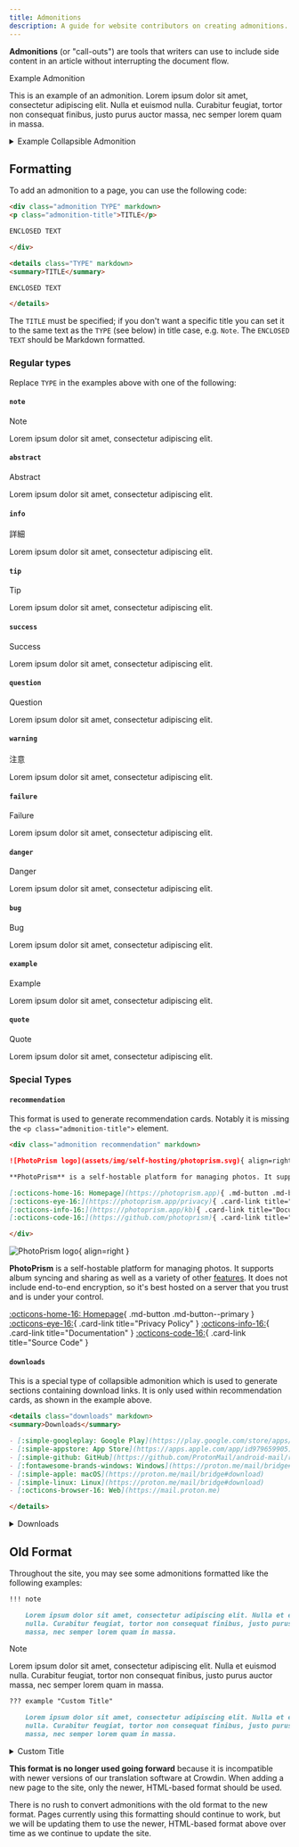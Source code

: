 ```yaml
---
title: Admonitions
description: A guide for website contributors on creating admonitions.
---
```


**Admonitions** (or "call-outs") are tools that writers can use to include side content in an article without interrupting the document flow.

<div class="admonition example" markdown>
<p class="admonition-title">Example Admonition</p>

This is an example of an admonition. Lorem ipsum dolor sit amet, consectetur adipiscing elit. Nulla et euismod nulla. Curabitur feugiat, tortor non consequat finibus, justo purus auctor massa, nec semper lorem quam in massa.

</div>

<details class="example" markdown>
<summary>Example Collapsible Admonition</summary>

This is an example of a collapsible admonition. Lorem ipsum dolor sit amet, consectetur adipiscing elit. Nulla et euismod nulla. Curabitur feugiat, tortor non consequat finibus, justo purus auctor massa, nec semper lorem quam in massa.

</details>

## Formatting

To add an admonition to a page, you can use the following code:

```markdown title="Admonition"
<div class="admonition TYPE" markdown>
<p class="admonition-title">TITLE</p>

ENCLOSED TEXT

</div>
```

```markdown title="Collapsible Admonition"
<details class="TYPE" markdown>
<summary>TITLE</summary>

ENCLOSED TEXT

</details>
```

The `TITLE` must be specified; if you don't want a specific title you can set it to the same text as the `TYPE` (see below) in title case, e.g. `Note`. The `ENCLOSED TEXT` should be Markdown formatted.

### Regular types

Replace `TYPE` in the examples above with one of the following:

#### `note`

<div class="admonition note" markdown>
<p class="admonition-title">Note</p>

Lorem ipsum dolor sit amet, consectetur adipiscing elit.

</div>

#### `abstract`

<div class="admonition abstract" markdown>
<p class="admonition-title">Abstract</p>

Lorem ipsum dolor sit amet, consectetur adipiscing elit.

</div>

#### `info`

<div class="admonition info" markdown>
<p class="admonition-title">詳細</p>

Lorem ipsum dolor sit amet, consectetur adipiscing elit.

</div>

#### `tip`

<div class="admonition tip" markdown>
<p class="admonition-title">Tip</p>

Lorem ipsum dolor sit amet, consectetur adipiscing elit.

</div>

#### `success`

<div class="admonition success" markdown>
<p class="admonition-title">Success</p>

Lorem ipsum dolor sit amet, consectetur adipiscing elit.

</div>

#### `question`

<div class="admonition question" markdown>
<p class="admonition-title">Question</p>

Lorem ipsum dolor sit amet, consectetur adipiscing elit.

</div>

#### `warning`

<div class="admonition warning" markdown>
<p class="admonition-title">注意</p>

Lorem ipsum dolor sit amet, consectetur adipiscing elit.

</div>

#### `failure`

<div class="admonition failure" markdown>
<p class="admonition-title">Failure</p>

Lorem ipsum dolor sit amet, consectetur adipiscing elit.

</div>

#### `danger`

<div class="admonition danger" markdown>
<p class="admonition-title">Danger</p>

Lorem ipsum dolor sit amet, consectetur adipiscing elit.

</div>

#### `bug`

<div class="admonition bug" markdown>
<p class="admonition-title">Bug</p>

Lorem ipsum dolor sit amet, consectetur adipiscing elit.

</div>

#### `example`

<div class="admonition example" markdown>
<p class="admonition-title">Example</p>

Lorem ipsum dolor sit amet, consectetur adipiscing elit.

</div>

#### `quote`

<div class="admonition quote" markdown>
<p class="admonition-title">Quote</p>

Lorem ipsum dolor sit amet, consectetur adipiscing elit.

</div>

### Special Types

#### `recommendation`

This format is used to generate recommendation cards. Notably it is missing the `<p class="admonition-title">` element.

```markdown title="Recommendation Card"
<div class="admonition recommendation" markdown>

![PhotoPrism logo](assets/img/self-hosting/photoprism.svg){ align=right }

**PhotoPrism** is a self-hostable platform for managing photos. It supports album syncing and sharing as well as a variety of other [features](https://photoprism.app/features). It does not include end-to-end encryption, so it's best hosted on a server that you trust and is under your control.

[:octicons-home-16: Homepage](https://photoprism.app){ .md-button .md-button--primary }
[:octicons-eye-16:](https://photoprism.app/privacy){ .card-link title="Privacy Policy" }
[:octicons-info-16:](https://photoprism.app/kb){ .card-link title="Documentation" }
[:octicons-code-16:](https://github.com/photoprism){ .card-link title="Source Code" }

</div>
```

<div class="result" markdown>

<div class="admonition recommendation" markdown>

![PhotoPrism logo](../assets/img/self-hosting/photoprism.svg){ align=right }

**PhotoPrism** is a self-hostable platform for managing photos. It supports album syncing and sharing as well as a variety of other [features](https://photoprism.app/features). It does not include end-to-end encryption, so it's best hosted on a server that you trust and is under your control.

[:octicons-home-16: Homepage](https://photoprism.app){ .md-button .md-button--primary }
[:octicons-eye-16:](https://photoprism.app/privacy){ .card-link title="Privacy Policy" }
[:octicons-info-16:](https://photoprism.app/kb){ .card-link title="Documentation" }
[:octicons-code-16:](https://github.com/photoprism){ .card-link title="Source Code" }

</div>

</div>

#### `downloads`

This is a special type of collapsible admonition which is used to generate sections containing download links. It is only used within recommendation cards, as shown in the example above.

```markdown title="Downloads Section"
<details class="downloads" markdown>
<summary>Downloads</summary>

- [:simple-googleplay: Google Play](https://play.google.com/store/apps/details?id=ch.protonmail.android)
- [:simple-appstore: App Store](https://apps.apple.com/app/id979659905)
- [:simple-github: GitHub](https://github.com/ProtonMail/android-mail/releases)
- [:fontawesome-brands-windows: Windows](https://proton.me/mail/bridge#download)
- [:simple-apple: macOS](https://proton.me/mail/bridge#download)
- [:simple-linux: Linux](https://proton.me/mail/bridge#download)
- [:octicons-browser-16: Web](https://mail.proton.me)

</details>
```

<div class="result" markdown>

<details class="downloads" markdown>
<summary>Downloads</summary>

- [:simple-googleplay: Google Play](https://play.google.com/store/apps/details?id=ch.protonmail.android)
- [:simple-appstore: App Store](https://apps.apple.com/app/id979659905)
- [:simple-github: GitHub](https://github.com/ProtonMail/android-mail/releases)
- [:fontawesome-brands-windows: Windows](https://proton.me/mail/bridge#download)
- [:simple-apple: macOS](https://proton.me/mail/bridge#download)
- [:simple-linux: Linux](https://proton.me/mail/bridge#download)
- [:octicons-browser-16: Web](https://mail.proton.me)

</details>

</div>

## Old Format

Throughout the site, you may see some admonitions formatted like the following examples:

```markdown title="Admonition"
!!! note

    Lorem ipsum dolor sit amet, consectetur adipiscing elit. Nulla et euismod
    nulla. Curabitur feugiat, tortor non consequat finibus, justo purus auctor
    massa, nec semper lorem quam in massa.
```

<div class="result" markdown>

<div class="admonition note" markdown>
<p class="admonition-title">Note</p>

Lorem ipsum dolor sit amet, consectetur adipiscing elit. Nulla et euismod
nulla. Curabitur feugiat, tortor non consequat finibus, justo purus auctor
massa, nec semper lorem quam in massa.

</div>

</div>

```markdown title="Collapsible Admonition"
??? example "Custom Title"

    Lorem ipsum dolor sit amet, consectetur adipiscing elit. Nulla et euismod
    nulla. Curabitur feugiat, tortor non consequat finibus, justo purus auctor
    massa, nec semper lorem quam in massa.
```

<div class="result" markdown>

<details class="example" markdown>
<summary>Custom Title</summary>

Lorem ipsum dolor sit amet, consectetur adipiscing elit. Nulla et euismod
nulla. Curabitur feugiat, tortor non consequat finibus, justo purus auctor
massa, nec semper lorem quam in massa.

</details>

</div>

**This format is no longer used going forward** because it is incompatible with newer versions of our translation software at Crowdin. When adding a new page to the site, only the newer, HTML-based format should be used.

There is no rush to convert admonitions with the old format to the new format. Pages currently using this formatting should continue to work, but we will be updating them to use the newer, HTML-based format above over time as we continue to update the site.

